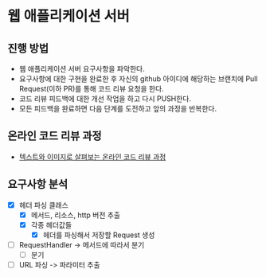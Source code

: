 # 웹 애플리케이션 서버
## 진행 방법
* 웹 애플리케이션 서버 요구사항을 파악한다.
* 요구사항에 대한 구현을 완료한 후 자신의 github 아이디에 해당하는 브랜치에 Pull Request(이하 PR)를 통해 코드 리뷰 요청을 한다.
* 코드 리뷰 피드백에 대한 개선 작업을 하고 다시 PUSH한다.
* 모든 피드백을 완료하면 다음 단계를 도전하고 앞의 과정을 반복한다.

## 온라인 코드 리뷰 과정
* [텍스트와 이미지로 살펴보는 온라인 코드 리뷰 과정](https://github.com/next-step/nextstep-docs/tree/master/codereview)


## 요구사항 분석
- [x] 헤더 파싱 클래스
  - [x] 메서드, 리소스, http 버전 추출
  - [x] 각종 헤더값들
    - [x] 헤더를 파싱해서 저장할 Request 생성
- [ ] RequestHandler -> 메서드에 따라서 분기
  - [ ] 분기
- [ ] URL 파싱 -> 파라미터 추출